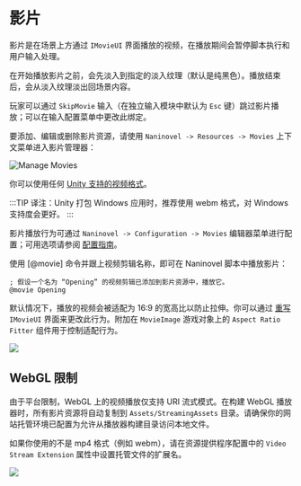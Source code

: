 # 影片

影片是在场景上方通过 `IMovieUI` 界面播放的视频，在播放期间会暂停脚本执行和用户输入处理。

在开始播放影片之前，会先淡入到指定的淡入纹理（默认是纯黑色）。播放结束后，会从淡入纹理淡出回场景内容。

玩家可以通过 `SkipMovie` 输入（在独立输入模块中默认为 `Esc` 键）跳过影片播放；可以在输入配置菜单中更改此绑定。

要添加、编辑或删除影片资源，请使用 `Naninovel -> Resources -> Movies` 上下文菜单进入影片管理器：

![Manage Movies](https://i.gyazo.com/aace59f30f42245fc3ba714d10815d46.png)

你可以使用任何 [Unity 支持的视频格式](https://docs.unity3d.com/Manual/VideoSources-FileCompatibility)。

:::TIP
译注：Unity 打包 Windows 应用时，推荐使用 webm 格式，对 Windows 支持度会更好。
:::

影片播放行为可通过 `Naninovel -> Configuration -> Movies` 编辑器菜单进行配置；可用选项请参阅 [配置指南](/guide/configuration#movies)。

使用 [@movie] 命令并跟上视频剪辑名称，即可在 Naninovel 脚本中播放影片：

```nani
; 假设一个名为 “Opening” 的视频剪辑已添加到影片资源中，播放它。
@movie Opening
```

默认情况下，播放的视频会被适配为 16:9 的宽高比以防止拉伸。你可以通过 [重写](/guide/user-interface.html#ui-customization) `IMovieUI` 界面来更改此行为。附加在 `MovieImage` 游戏对象上的 `Aspect Ratio Fitter` 组件用于控制适配行为。

![](https://i.gyazo.com/38e8b1fc220d5fedd50f62ab855b2e92.png)

## WebGL 限制

由于平台限制，WebGL 上的视频播放仅支持 URI 流式模式。在构建 WebGL 播放器时，所有影片资源将自动复制到 `Assets/StreamingAssets` 目录。请确保你的网站托管环境已配置为允许从播放器构建目录访问本地文件。

如果你使用的不是 mp4 格式（例如 webm），请在资源提供程序配置中的 `Video Stream Extension` 属性中设置托管文件的扩展名。

![](https://i.gyazo.com/b3eb1ab2af513e6a131347d6e5e455e5.png)
